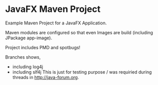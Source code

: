 # JavaFX Maven Project

Example Maven Project for a JavaFX Application.

Maven modules are configured so that even Images are build (including JPackage app-image).

Project includes PMD and spotbugs!


Branches shows,
- including log4j
- including slf4j
This is just for testing purpose / was requiried during threads in http://java-forum.org.